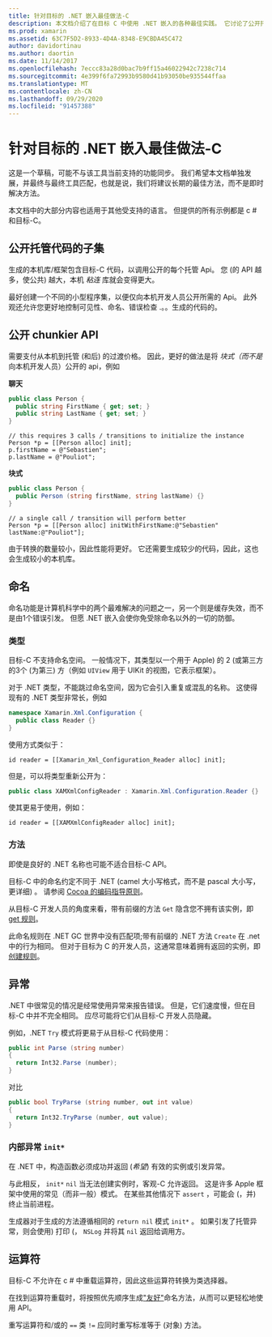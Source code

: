 ```yaml
---
title: 针对目标的 .NET 嵌入最佳做法-C
description: 本文档介绍了在目标 C 中使用 .NET 嵌入的各种最佳实践。 它讨论了公开托管代码子集、公开 chunkier API、命名等。
ms.prod: xamarin
ms.assetid: 63C7F5D2-8933-4D4A-8348-E9CBDA45C472
author: davidortinau
ms.author: daortin
ms.date: 11/14/2017
ms.openlocfilehash: 7eccc83a28d0bac7b9ff15a46022942c7238c714
ms.sourcegitcommit: 4e399f6fa72993b9580d41b93050be935544ffaa
ms.translationtype: MT
ms.contentlocale: zh-CN
ms.lasthandoff: 09/29/2020
ms.locfileid: "91457388"
---
```

# <a name="net-embedding-best-practices-for-objective-c"></a>针对目标的 .NET 嵌入最佳做法-C

这是一个草稿，可能不与该工具当前支持的功能同步。 我们希望本文档单独发展，并最终与最终工具匹配，也就是说，我们将建议长期的最佳方法，而不是即时解决方法。

本文档中的大部分内容也适用于其他受支持的语言。 但提供的所有示例都是 c # 和目标-C。

## <a name="exposing-a-subset-of-the-managed-code"></a>公开托管代码的子集

生成的本机库/框架包含目标-C 代码，以调用公开的每个托管 Api。 您 (的 API 越多，使公共) 越大，本机 _粘连_ 库就会变得更大。

最好创建一个不同的小型程序集，以便仅向本机开发人员公开所需的 Api。 此外观还允许您更好地控制可见性、命名、错误检查 .。。生成的代码的。

## <a name="exposing-a-chunkier-api"></a>公开 chunkier API

需要支付从本机到托管 (和后) 的过渡价格。 因此，更好的做法是将 _块式（而不是_ 向本机开发人员）公开的 api，例如

**聊天**

```csharp
public class Person {
  public string FirstName { get; set; }
  public string LastName { get; set; }
}
```

```objc
// this requires 3 calls / transitions to initialize the instance
Person *p = [[Person alloc] init];
p.firstName = @"Sebastien";
p.lastName = @"Pouliot";
```

**块式**

```csharp
public class Person {
  public Person (string firstName, string lastName) {}
}
```

```objc
// a single call / transition will perform better
Person *p = [[Person alloc] initWithFirstName:@"Sebastien" lastName:@"Pouliot"];
```

由于转换的数量较小，因此性能将更好。 它还需要生成较少的代码，因此，这也会生成较小的本机库。

## <a name="naming"></a>命名

命名功能是计算机科学中的两个最难解决的问题之一，另一个则是缓存失效，而不是由1个错误引发。 但愿 .NET 嵌入会使你免受除命名以外的一切的防御。

### <a name="types"></a>类型

目标-C 不支持命名空间。 一般情况下，其类型以一个用于 Apple) 的 2 (或第三方的3个 (为第三) 方（例如 `UIView` 用于 UIKit 的视图，它表示框架）。

对于 .NET 类型，不能跳过命名空间，因为它会引入重复或混乱的名称。 这使得现有的 .NET 类型非常长，例如

```csharp
namespace Xamarin.Xml.Configuration {
  public class Reader {}
}
```

使用方式类似于：

```objc
id reader = [[Xamarin_Xml_Configuration_Reader alloc] init];
```

但是，可以将类型重新公开为：

```csharp
public class XAMXmlConfigReader : Xamarin.Xml.Configuration.Reader {}
```

使其更易于使用，例如：

```objc
id reader = [[XAMXmlConfigReader alloc] init];
```

### <a name="methods"></a>方法

即使是良好的 .NET 名称也可能不适合目标-C API。

目标-C 中的命名约定不同于 .NET (camel 大小写格式，而不是 pascal 大小写，更详细) 。
请参阅 [Cocoa 的编码指导原则](https://developer.apple.com/library/content/documentation/Cocoa/Conceptual/CodingGuidelines/Articles/NamingMethods.html#//apple_ref/doc/uid/20001282-BCIGIJJF)。

从目标-C 开发人员的角度来看，带有前缀的方法 `Get` 隐含您不拥有该实例，即 [get 规则](https://developer.apple.com/library/content/documentation/CoreFoundation/Conceptual/CFMemoryMgmt/Concepts/Ownership.html#//apple_ref/doc/uid/20001148-SW1)。

此命名规则在 .NET GC 世界中没有匹配项;带有前缀的 .NET 方法 `Create` 在 .net 中的行为相同。 但对于目标为 C 的开发人员，这通常意味着拥有返回的实例，即 [创建规则](https://developer.apple.com/library/content/documentation/CoreFoundation/Conceptual/CFMemoryMgmt/Concepts/Ownership.html#//apple_ref/doc/uid/20001148-103029)。

## <a name="exceptions"></a>异常

.NET 中很常见的情况是经常使用异常来报告错误。 但是，它们速度慢，但在目标-C 中并不完全相同。 应尽可能将它们从目标-C 开发人员隐藏。

例如，.NET `Try` 模式将更易于从目标-C 代码使用：

```csharp
public int Parse (string number)
{
  return Int32.Parse (number);
}
```

对比

```csharp
public bool TryParse (string number, out int value)
{
  return Int32.TryParse (number, out value);
}
```

### <a name="exceptions-inside-init"></a>内部异常 `init*`

在 .NET 中，构造函数必须成功并返回 (_希望_) 有效的实例或引发异常。

与此相反， `init*` `nil` 当无法创建实例时，客观-C 允许返回。 这是许多 Apple 框架中使用的常见（而非一般）模式。 在某些其他情况下 `assert` ，可能会 (，并) 终止当前进程。

生成器对于生成的方法遵循相同的 `return nil` 模式 `init*` 。 如果引发了托管异常，则会使用) 打印 (， `NSLog` 并将其 `nil` 返回给调用方。

## <a name="operators"></a>运算符

目标-C 不允许在 c # 中重载运算符，因此这些运算符转换为类选择器。

在找到运算符重载时，将按照优先顺序生成["友好"](/dotnet/standard/design-guidelines/operator-overloads)命名方法，从而可以更轻松地使用 API。

重写运算符和/或的 `==` 类 `!=` 应同时重写标准等于 (对象) 方法。